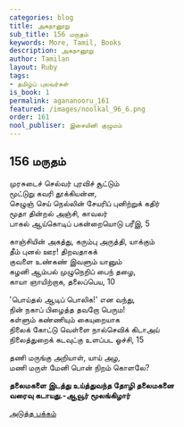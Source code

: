 ```yaml
---
categories: blog
title: அகநானூறு
sub_title: 156 மருதம்
keywords: More, Tamil, Books
description: அகநானூறு
author: Tamilan
layout: Ruby
tags:
- தமிழ்ப் புலவர்கள்
is_book: 1
permalink: agananooru_161
featured: /images/noolkal_96_6.png
order: 161
nool_publiser: இசையினி குழுமம்
---
```



## 156 மருதம்

முரசுடைச் செல்வர் புரவிச் சூட்டும்  
மூட்டுறு கவரி தூக்கியன்ன,  
செழுஞ் செய் நெல்லின் சேயரிப் புனிற்றுக் கதிர்  
மூதா தின்றல் அஞ்சி, காவலர்  
பாகல் ஆய்கொடிப் பகன்றையொடு பரீஇ, 5

காஞ்சியின் அகத்து, கரும்பு அருத்தி, யாக்கும்  
தீம் புனல் ஊர! திறவதாகக்  
குவளை உண்கண் இவளும் யானும்  
கழனி ஆம்பல் முழுநெறிப் பைந் தழை,  
காயா ஞாயிற்றாக, தலைப்பெய, 10

'பொய்தல் ஆடிப் பொலிக!' என வந்து,  
நின் நகாப் பிழைத்த தவறோ பெரும!  
கள்ளும் கண்ணியும் கையுறையாக  
நிலைக் கோட்டு வெள்ளை நால்செவிக் கிடாஅய்  
நிலைத்துறைக் கடவுட்கு உளப்பட ஓச்சி, 15

தணி மருங்கு அறியாள், யாய் அழ,  
மணி மருள் மேனி பொன் நிறம் கொளலே?

**தலைமகளை இடத்து உய்த்துவந்த தோழி தலைமகனை  
வரைவு கடாயது.-ஆவூர் மூலங்கிழார்**

[அடுத்த பக்கம்](agananooru_162)
